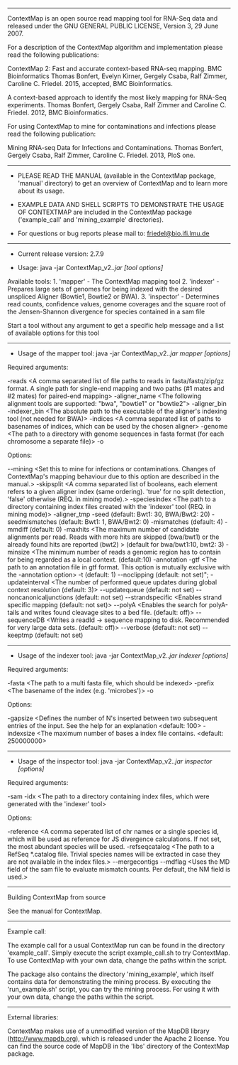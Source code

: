 ---------------------------------------------------------------------------------------------------------------------------------------------------------------------------------------------------------------------------------


ContextMap is an open source read mapping tool for RNA-Seq data and released under the GNU GENERAL PUBLIC LICENSE, Version 3, 29 June 2007.

For a description of the ContextMap algorithm and implementation please read the following publications:

ContextMap 2: Fast and accurate context-based RNA-seq mapping. BMC Bioinformatics
Thomas Bonfert, Evelyn Kirner, Gergely Csaba, Ralf Zimmer, Caroline C. Friedel. 2015, accepted, BMC Bioinformatics. 


A context-based approach to identify the most likely mapping for RNA-Seq experiments.
Thomas Bonfert, Gergely Csaba, Ralf Zimmer and Caroline C. Friedel. 2012, BMC Bioinformatics.


For using ContextMap to mine for contaminations and infections please read the following publication:

Mining RNA-seq Data for Infections and Contaminations.
Thomas Bonfert, Gergely Csaba, Ralf Zimmer, Caroline C. Friedel. 2013, PloS one.


---------------------------------------------------------------------------------------------------------------------------------------------------------------------------------------------------------------------------------


- PLEASE READ THE MANUAL (available in the ContextMap package, 'manual' directory) to get an overview of ContextMap and to learn more about its usage.

- EXAMPLE DATA AND SHELL SCRIPTS TO DEMONSTRATE THE USAGE OF CONTEXTMAP are included in the ContextMap package ('example_call' and 'mining_example' directories).

- For questions or bug reports please mail to: friedel@bio.ifi.lmu.de


---------------------------------------------------------------------------------------------------------------------------------------------------------------------------------------------------------------------------------


- Current release version: 2.7.9

- Usage: java -jar ContextMap_v2.*.jar <tool name> <tool arguments> [tool options]*

Available tools:
         1. 'mapper' - The ContextMap mapping tool
         2. 'indexer' - Prepares large sets of genomes for being indexed with the desired unspliced Aligner (Bowtie1, Bowtie2 or BWA).
         3. 'inspector' - Determines read counts, confidence values, genome coverages and the square root of the Jensen-Shannon divergence for species contained in a sam file

Start a tool without any argument to get a specific help message and a list of available options for this tool


---------------------------------------------------------------------------------------------------------------------------------------------------------------------------------------------------------------------------------


- Usage of the mapper tool: java -jar ContextMap_v2.*.jar mapper <arguments> [options]*

Required arguments:

-reads          <A comma separated list of file paths to reads in fasta/fastq/zip/gz format. A single path for single-end mapping and two paths (#1 mates and #2 mates) for paired-end mapping>
-aligner_name   <The following alignment tools are supported: "bwa", "bowtie1" or "bowtie2">
-aligner_bin    <The absolute path to the executable of the chosen aligner tool>
-indexer_bin    <The absolute path to the executable of the aligner's indexing tool (not needed for BWA)>
-indices        <A comma separated list of paths to basenames of indices, which can be used by the chosen aligner>
-genome         <The path to a directory with genome sequences in fasta format (for each chromosome a separate file)>
-o              <The path to the output directory>

Options:

--mining                <Set this to mine for infections or contaminations. Changes of ContextMap's mapping behaviour due to this option are described in the manual.>
-skipsplit              <A comma separated list of booleans, each element refers to a given aligner index (same ordering). 'true' for no split detection, 'false' otherwise (REQ. in mining mode).>
-speciesindex           <The path to a directory containing index files created with the 'indexer' tool (REQ. in mining mode)>
-aligner_tmp            <The path to a directory for temporary alignment files>
-seed                   <The seed length for the alignment> (default: Bwt1: 30, BWA/Bwt2: 20)
-seedmismatches         <Allowed mismatches in the seed region> (default: Bwt1: 1, BWA/Bwt2: 0)
-mismatches             <Allowed mismatches in the whole read> (default: 4)
-mmdiff                 <The maximum allowed mismatch difference between the best and second best alignment of the same read> (default: 0)
-maxhits                <The maximum number of candidate alignments per read. Reads with more hits are skipped (bwa/bwt1) or the already found hits are reported (bwt2) > (default for bwa/bwt1:10, bwt2: 3)
-minsize                <The minimum number of reads a genomic region has to contain for being regarded as a local context. (default:10)
-annotation             <The path to an annotation file in our own format>
-gtf                    <The path to an annotation file in gtf format. This option is mutually exclusive with the -annotation option>
-t                      <The number of threads used for the run> (default: 1)
--noclipping		<Disables the calculation of clipped alignments> (default: not set)";
-updateinterval         <The number of performed queue updates during global context resolution (default: 3)>
--updatequeue           <Enables queue updates for the local and global context resolution step> (default: not set)
--noncanonicaljunctions <Enables the prediction of non-canonical splice sites> (default: not set)
--strandspecific        <Enables strand specific mapping (default: not set)>
--polyA			<Enables the search for polyA-tails and writes found cleavage sites to a bed file. (default: off)>
--sequenceDB		<Writes a readId -> sequence mapping to disk. Recommended for very large data sets. (default: off)>
--verbose               <verbose mode> (default: not set)
--keeptmp               <does not delete some temporary files> (default: not set)


---------------------------------------------------------------------------------------------------------------------------------------------------------------------------------------------------------------------------------


- Usage of the indexer tool: java -jar ContextMap_v2.*.jar indexer <arguments> [options]*

Required arguments:

-fasta		<The path to a multi fasta file, which should be indexed>
-prefix		<The basename of the index (e.g. 'microbes')>
-o		<The path to the output directory>


Options:

-gapsize	<Defines the number of N's inserted between two subsequent entries of the input. See the help for an explanation <default: 100>
-indexsize	<The maximum number of bases a index file contains. <default: 250000000>


---------------------------------------------------------------------------------------------------------------------------------------------------------------------------------------------------------------------------------

- Usage of the inspector tool: java -jar ContextMap_v2.*.jar inspector <arguments> [options]*

Required arguments:

-sam		<The path to a mapping file in sam format>
-idx		<The path to a directory containing index files, which were generated with the 'indexer' tool>


Options:

-reference	<A comma seperated list of chr names or a single species id, which will be used as reference for JS divergence calculations. If not set, the most abundant species will be used.
-refseqcatalog	<The path to a RefSeq *.catalog file. Trivial species names will be extracted in case they are not available in the index files.>
--mergecontigs	<Mappings to different contigs of the same species will be merged>
--mdflag	<Uses the MD field of the sam file to evaluate mismatch counts. Per default, the NM field is used.>


---------------------------------------------------------------------------------------------------------------------------------------------------------------------------------------------------------------------------------

Building ContextMap from source

See the manual for ContextMap.

---------------------------------------------------------------------------------------------------------------------------------------------------------------------------------------------------------------------------------

Example call:

The example call for a usual ContextMap run can be found in the directory 'example_call'. Simply execute the script example_call.sh to try ContextMap. To use ContextMap with your own data, change the paths within the script.

The package also contains the directory 'mining_example', which itself contains data for demonstrating the mining process. By executing the 'run_example.sh' script, you can try the mining process. For using it with your own data, change the paths within the script.

---------------------------------------------------------------------------------------------------------------------------------------------------------------------------------------------------------------------------------

External libraries:

ContextMap makes use of a unmodified version of the MapDB library (http://www.mapdb.org), which is released under the Apache 2 license. You can find the source code of MapDB in the 'libs' directory of the ContextMap package.

